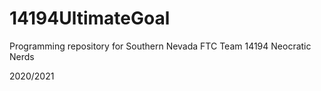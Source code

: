 # 14194UltimateGoal

Programming repository for Southern Nevada FTC Team 14194 Neocratic Nerds

2020/2021
